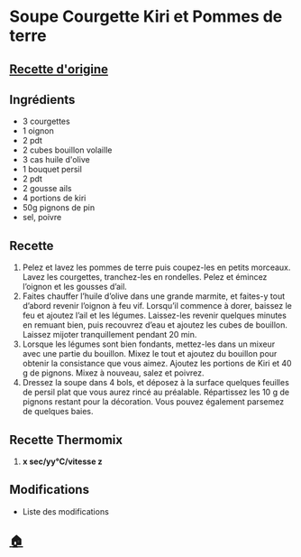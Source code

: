 # Soupe Courgette Kiri et Pommes de terre
## [Recette d'origine](https://www.cuisineaz.com/recettes/soupe-courgette-kiri-pomme-de-terre-103600.aspx)

## Ingrédients
- 3 courgettes
- 1 oignon
- 2 pdt
- 2 cubes bouillon volaille
- 3 cas huile d'olive
- 1 bouquet persil
- 2 pdt
- 2 gousse ails
- 4 portions de kiri
- 50g pignons de pin
- sel, poivre

## Recette
1. Pelez et lavez les pommes de terre puis coupez-les en petits morceaux. Lavez les courgettes, tranchez-les en rondelles. Pelez et émincez l’oignon et les gousses d’ail. 
2. Faites chauffer l’huile d’olive dans une grande marmite, et faites-y tout d’abord revenir l’oignon à feu vif. Lorsqu’il commence à dorer, baissez le feu et ajoutez l’ail et les légumes. Laissez-les revenir quelques minutes en remuant bien, puis recouvrez d’eau et ajoutez les cubes de bouillon. Laissez mijoter tranquillement pendant 20 min.
3. Lorsque les légumes sont bien fondants, mettez-les dans un mixeur avec une partie du bouillon. Mixez le tout et ajoutez du bouillon pour obtenir la consistance que vous aimez. Ajoutez les portions de Kiri et 40 g de pignons. Mixez à nouveau, salez et poivrez. 
4. Dressez la soupe dans 4 bols, et déposez à la surface quelques feuilles de persil plat que vous aurez rincé au préalable. Répartissez les 10 g de pignons restant pour la décoration. Vous pouvez également parsemez de quelques baies.

## Recette Thermomix
1. **x sec/yy°C/vitesse z**

## Modifications
- Liste des modifications


## [:house:](/)
